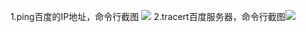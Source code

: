 1.ping百度的IP地址，命令行截图
![](https://i.imgur.com/QtWjjXB.png)
2.tracert百度服务器，命令行截图![](https://i.imgur.com/4BU6SDN.png)
